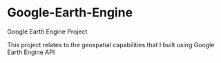 # Google-Earth-Engine
Google Earth Engine Project

This project relates to the geospatial capabilities that I built using Google Earth Engine API
